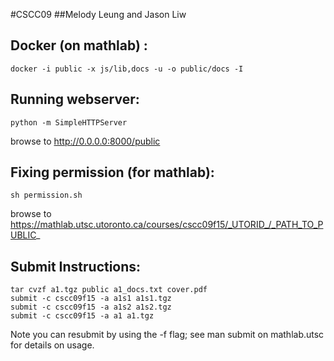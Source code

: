 #CSCC09
##Melody Leung and Jason Liw

Docker (on mathlab) :
---------------------
```
docker -i public -x js/lib,docs -u -o public/docs -I
```
Running webserver:
------------------
```
python -m SimpleHTTPServer
```
browse to http://0.0.0.0:8000/public


Fixing permission (for mathlab):
--------------------------------
```
sh permission.sh
```
browse to https://mathlab.utsc.utoronto.ca/courses/cscc09f15/_UTORID_/_PATH_TO_PUBLIC_

Submit Instructions:
-------------------

```
tar cvzf a1.tgz public a1_docs.txt cover.pdf
submit -c cscc09f15 -a a1s1 a1s1.tgz
submit -c cscc09f15 -a a1s2 a1s2.tgz
submit -c cscc09f15 -a a1 a1.tgz
```
Note you can resubmit by using the -f flag; see man submit on mathlab.utsc for details on usage.

